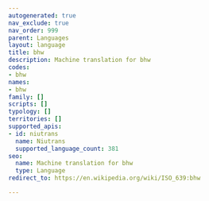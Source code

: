 ```yaml
---
autogenerated: true
nav_exclude: true
nav_order: 999
parent: Languages
layout: language
title: bhw
description: Machine translation for bhw
codes:
- bhw
names:
- bhw
family: []
scripts: []
typology: []
territories: []
supported_apis:
- id: niutrans
  name: Niutrans
  supported_language_count: 381
seo:
  name: Machine translation for bhw
  type: Language
redirect_to: https://en.wikipedia.org/wiki/ISO_639:bhw

---
```


